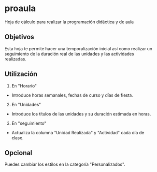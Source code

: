 proaula
=======

Hoja de cálculo para realizar la programación didáctica y de aula

Objetivos
---------

Esta hoja te permite hacer una temporalización inicial así como realizar un seguimiento de la duración real de las unidades y las actividades realizadas.


Utilización
-----------

1. En "Horario"
  * Introduce horas semanales, fechas de curso y días de fiesta.
2. En "Unidades"
  * Introduce los títulos de las unidades y su duración estimada en horas.
3. En "seguimiento"
  * Actualiza la columna "Unidad Realizada" y "Actividad" cada día de clase.

Opcional
--------

Puedes cambiar los estilos en la categoría "Personalizados".
